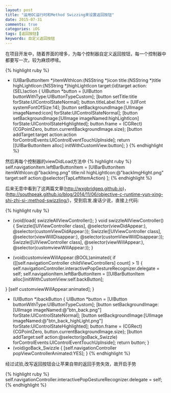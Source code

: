 ```yaml
---
layout: post
title: "运用OC运行时和Method Swizzing来设置返回按钮"
date: 2015-07-31
comments: true
categories: iOS
tags: [返回按钮]
keywords: 自定义返回按钮
---
```

 在项目开发中，随着界面的增多，为每个控制器自定义返回按钮，每一个控制器中都要写一次，较为麻烦啰嗦。

{% highlight ruby %}
+ (UIBarButtonItem *)itemWithIcon:(NSString *)icon title:(NSString *)title highLightIcon:(NSString *)highLightIcon target:(id)target action:(SEL)action
{
UIButton *button = [UIButton buttonWithType:UIButtonTypeCustom];
[button setTitle:title forState:UIControlStateNormal];
button.titleLabel.font = [UIFont systemFontOfSize:14];
[button setBackgroundImage:[UIImage imageNamed:icon] forState:UIControlStateNormal];
[button setBackgroundImage:[UIImage imageNamed:highLightIcon] forState:UIControlStateHighlighted];
button.frame = (CGRect){CGPointZero, button.currentBackgroundImage.size};
[button addTarget:target action:action forControlEvents:UIControlEventTouchUpInside];
return [[UIBarButtonItem alloc] initWithCustomView:button];
}
{% endhighlight %}

 然后再每个控制器的viewDidLoad方法中
{% highlight ruby %}
 self.navigationItem.leftBarButtonItem = [UIBarButtonItem itemWithIcon:@"backImg.png" title:nil highLightIcon:@"backImgHight.png" target:self action:@selector(TapLeftItemAction) ];
{% endhighlight %}

后来无意中看到了这两篇文章(http://wxgbridgeq.github.io)，(http://southpeak.github.io/blog/2014/11/06/objective-c-runtime-yun-xing-shi-zhi-si-:method-swizzling/)，受到启发.废话少说，直接上代码:

{% highlight ruby %}
+ (void)load{
swizzleAllViewController();
}
void swizzleAllViewController()
{
Swizzle([UIViewController class], @selector(viewDidAppear:), @selector(customViewDidAppear:));
Swizzle([UIViewController class], @selector(viewWillDisappear:), @selector(customViewWillDisappear:));
Swizzle([UIViewController class], @selector(viewWillAppear:), @selector(customviewWillAppear:));
}
- (void)customviewWillAppear:(BOOL)animated{
if ([[self.navigationController childViewControllers] count] > 1) {
self.navigationController.interactivePopGestureRecognizer.delegate = self;
self.navigationItem.leftBarButtonItem = [[UIBarButtonItem alloc]initWithCustomView:self.backButton];

}
[self customviewWillAppear:animated];
}
- (UIButton *)backButton
{
UIButton *button = [UIButton buttonWithType:UIButtonTypeCustom];
[button setBackgroundImage:[UIImage imageNamed:@"btn_back.png"] forState:UIControlStateNormal];
[button setBackgroundImage:[UIImage imageNamed:@"btn_back_highLight.png"] forState:UIControlStateHighlighted];
button.frame = (CGRect){CGPointZero, button.currentBackgroundImage.size};
[button addTarget:self action:@selector(goBack_Swizzle) forControlEvents:UIControlEventTouchUpInside];
return button;
}
- (void)goBack_Swizzle
{
[self.navigationController popViewControllerAnimated:YES];
}
{% endhighlight %}

经过试验,改写返回按钮会让苹果自带的返回手势失效，故开启手势

{% highlight ruby %}
self.navigationController.interactivePopGestureRecognizer.delegate = self;
{% endhighlight %}